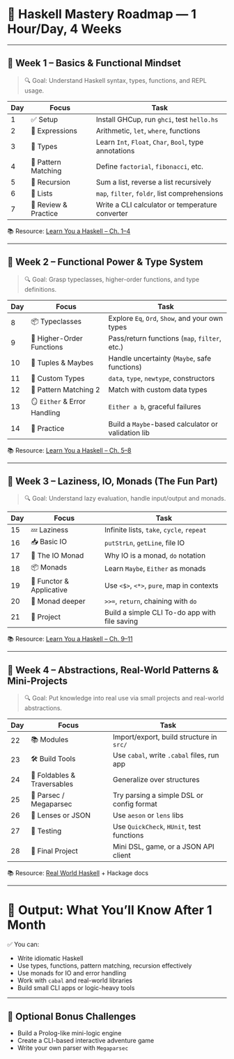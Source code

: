 # 🧭 Haskell Mastery Roadmap — 1 Hour/Day, 4 Weeks

---

## 📅 **Week 1 – Basics & Functional Mindset**

> 🔍 Goal: Understand Haskell syntax, types, functions, and REPL usage.

| Day | Focus                | Task                                                   |
| --- | -------------------- | ------------------------------------------------------ |
| 1   | ✅ Setup              | Install GHCup, run `ghci`, test `hello.hs`             |
| 2   | 🧠 Expressions       | Arithmetic, `let`, `where`, functions                  |
| 3   | 🧩 Types             | Learn `Int`, `Float`, `Char`, `Bool`, type annotations |
| 4   | 🔁 Pattern Matching  | Define `factorial`, `fibonacci`, etc.                  |
| 5   | 🧱 Recursion         | Sum a list, reverse a list recursively                 |
| 6   | 🧮 Lists             | `map`, `filter`, `foldr`, list comprehensions          |
| 7   | 🧘 Review & Practice | Write a CLI calculator or temperature converter        |

📚 Resource: [Learn You a Haskell – Ch. 1–4](http://learnyouahaskell.com/chapters)

---

## 📅 **Week 2 – Functional Power & Type System**

> 🔍 Goal: Grasp typeclasses, higher-order functions, and type definitions.

| Day | Focus                        | Task                                               |
| --- | ---------------------------- | -------------------------------------------------- |
| 8   | 📦 Typeclasses               | Explore `Eq`, `Ord`, `Show`, and your own types    |
| 9   | 🎯 Higher-Order Functions    | Pass/return functions (`map`, `filter`, etc.)      |
| 10  | 🎲 Tuples & Maybes           | Handle uncertainty (`Maybe`, safe functions)       |
| 11  | 🧵 Custom Types              | `data`, `type`, `newtype`, constructors            |
| 12  | 📐 Pattern Matching 2        | Match with custom data types                       |
| 13  | 🪞 `Either` & Error Handling | `Either a b`, graceful failures                    |
| 14  | 🧘 Practice                  | Build a `Maybe`-based calculator or validation lib |

📚 Resource: [Learn You a Haskell – Ch. 5–8](http://learnyouahaskell.com/chapters)

---

## 📅 **Week 3 – Laziness, IO, Monads (The Fun Part)**

> 🔍 Goal: Understand lazy evaluation, handle input/output and monads.

| Day | Focus                    | Task                                          |
| --- | ------------------------ | --------------------------------------------- |
| 15  | 💤 Laziness              | Infinite lists, `take`, `cycle`, `repeat`     |
| 16  | 📥 Basic IO              | `putStrLn`, `getLine`, file IO                |
| 17  | 🎢 The IO Monad          | Why IO is a monad, `do` notation              |
| 18  | 📦 Monads                | Learn `Maybe`, `Either` as monads             |
| 19  | 🧰 Functor & Applicative | Use `<$>`, `<*>`, `pure`, map in contexts     |
| 20  | 🧗 Monad deeper          | `>>=`, `return`, chaining with `do`           |
| 21  | 🧘 Project               | Build a simple CLI To-do app with file saving |

📚 Resource: [Learn You a Haskell – Ch. 9–11](http://learnyouahaskell.com/chapters)

---

## 📅 **Week 4 – Abstractions, Real-World Patterns & Mini-Projects**

> 🔍 Goal: Put knowledge into real use via small projects and real-world abstractions.

| Day | Focus                       | Task                                       |
| --- | --------------------------- | ------------------------------------------ |
| 22  | 📚 Modules                  | Import/export, build structure in `src/`   |
| 23  | 🛠 Build Tools              | Use `cabal`, write `.cabal` files, run app |
| 24  | 🔁 Foldables & Traversables | Generalize over structures                 |
| 25  | 🧠 Parsec / Megaparsec      | Try parsing a simple DSL or config format  |
| 26  | 🧩 Lenses or JSON           | Use `aeson` or `lens` libs                 |
| 27  | 🧪 Testing                  | Use `QuickCheck`, `HUnit`, test functions  |
| 28  | 🚀 Final Project            | Mini DSL, game, or a JSON API client       |

📚 Resource: [Real World Haskell](http://book.realworldhaskell.org/) + Hackage docs

---

# 🧳 Output: What You’ll Know After 1 Month

✅ You can:

* Write idiomatic Haskell
* Use types, functions, pattern matching, recursion effectively
* Use monads for IO and error handling
* Work with `cabal` and real-world libraries
* Build small CLI apps or logic-heavy tools

---

## 🧠 Optional Bonus Challenges

* Build a Prolog-like mini-logic engine
* Create a CLI-based interactive adventure game
* Write your own parser with `Megaparsec`
